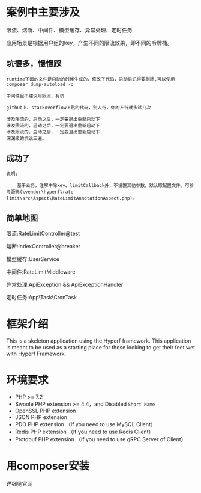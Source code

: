 # 案例中主要涉及
限流、熔断、中间件、模型缓存、异常处理、定时任务

应用场景是根据用户组的key，产生不同的限流效果，即不同的令牌桶。

坑很多，慢慢踩
------
    runtime下面的文件是启动的时候生成的，修改了代码，启动前记得要删除,可以使用composer dump-autoload -o
    
    中间件里不建议用限流，有坑
    
    github上、stackoverflow上贴的代码，别人行，你的不行就多试几次
    
    涉及限流的，启动之后，一定要退出重新启动下
    涉及限流的，启动之后，一定要退出重新启动下
    涉及限流的，启动之后，一定要退出重新启动下
    深渊级的坑说三遍。

成功了
-----

    说明:
    
        基于业务，注解中除key、limitCallback外，不设置其他参数，默认取配置文件。可参考源码(\vendor\hyperf\rate-limit\src\Aspect\RateLimitAnnotationAspect.php)。


简单地图
----

限流:RateLimitController@test

熔断:IndexController@breaker

模型缓存:UserService

中间件:RateLimitMiddleware

异常处理:ApiException && ApiExceptionHandler

定时任务:App\Task\CronTask


# 框架介绍

This is a skeleton application using the Hyperf framework. This application is meant to be used as a starting place for those looking to get their feet wet with Hyperf Framework.

# 环境要求

 - PHP >= 7.2
 - Swoole PHP extension >= 4.4，and Disabled `Short Name`
 - OpenSSL PHP extension
 - JSON PHP extension
 - PDO PHP extension （If you need to use MySQL Client）
 - Redis PHP extension （If you need to use Redis Client）
 - Protobuf PHP extension （If you need to use gRPC Server of Client）

# 用composer安装

详细见官网
